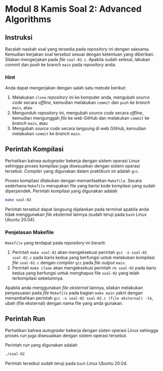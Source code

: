 # Modul 8 Kamis Soal 2: Advanced Algorithms

## Instruksi
Bacalah naskah soal yang tersedia pada *repository* ini dengan saksama. Kemudian kerjakan soal tersebut sesuai dengan ketentuan yang diberikan. Silakan mengerjakan pada *file* `soal-02.c`. Apabila sudah selesai, lakukan *commit* dan *push* ke branch `main` pada *repository* anda.

### Hint
Anda dapat mengerjakan dengan salah satu metode berikut:  
1. Melakukan `clone` *repository* ini ke komputer anda, mengubah *source code* secara *offline*, kemudian melakukan `commit` dan `push` ke *branch* `main`, atau
2. Mengunduh *repository* ini, mengubah *source code* secara *offline*, kemudian mengunggah *file* ke web GitHub dan melakukan `commit` ke *branch* `main`, atau
3. Mengubah *source code* secara langsung di web GitHub, kemudian melakukan `commit` ke *branch* `main`.  

## Perintah Kompilasi
Perhatikan bahwa *autograder* bekerja dengan sistem operasi Linux sehingga proses kompilasi juga disesuaikan dengan sistem operasi tersebut. *Compiler* yang digunakan dalam praktikum ini adalah `gcc`.

Proses kompilasi dilakukan dengan memanfaatkan `Makefile`. Secara sederhana `Makefile` merupakan file yang berisi kode kompilasi yang sudah diperpendek. Perintah kompilasi yang digunakan adalah

```sh
make soal-02
```

Perintah tersebut dapat langsung dijalankan pada terminal apabila anda tidak menggunakan *file eksternal* lainnya (sudah teruji pada `bash` Linux Ubuntu 20.04).

### Penjelasan Makefile
`Makefile` yang terdapat pada *repository* ini berarti:
1. Perintah `make soal-02` akan mengeksekusi perintah `gcc -o soal-02 soal-02.c` pada baris kedua yang berfungsi untuk melakukan kompilasi *file* `soal-02.c` dengan *compiler* `gcc` pada *file output* `main`.
2. Perintah `make clean` akan mengeksekusi perintah `rm soal-02` pada baris kedua yang berfungsi untuk menghapus file `soal-02` yang telah terkompilasi sebelumnya.

Apabila anda menggunakan *file eksternal* lainnya, silakan melakukan penyesuaian pada *file* `Makefile` pada bagian `make main` yakni dengan menambahkan perintah `gcc -o soal-02 soal-02.c (file eksternal) -lm`, ubah (file eksternal) dengan nama file yang anda gunakan.

## Perintah Run
Perhatikan bahwa *autograder* bekerja dengan sisten operasi Linux sehingga proses *run* juga disesuaikan dengan sistem operasi tersebut.

Perintah *run* yang digunakan adalah

```sh
./soal-02
```
Perintah tersebut sudah teruji pada `bash` Linux Ubuntu 20.04.
